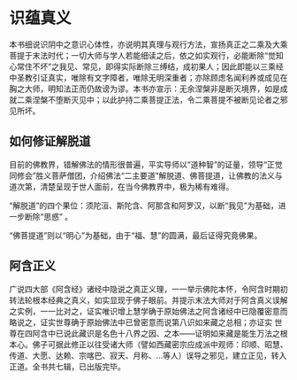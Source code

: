 # 识蕴真义

本书细说识阴中之意识心体性，亦说明其真理与观行方法，宣扬真正之二乘及大乘菩提于末法时代；一切大师与学人若能细读之后，依之如实观行，必能断除“觉知心常住不坏”之我见、常见，即得实际断除三缚结，成初果人；因此即能以三乘经中圣教引证真实，唯除有文字障者，唯除无明深重者；亦除顾虑名闻利养或成见在胸之大师，明知法正而仍故谤为谬。本书亦宣示：无余涅槃非是断灭境界，如是成就二乘涅槃不堕断灭见中；以此护持二乘菩提正法，令二乘菩提不被断见论者之邪见所坏。

## 如何修证解脱道

目前的佛教界，错解佛法的情形很普遍，平实导师以“道种智”的证量，领导“正觉同修会”胜义菩萨僧团，介绍佛法“二主要道”解脱道、佛菩提道，让佛教的法义与道次第，清楚呈现于世人面前，在当今佛教界中，极为稀有难得。

“解脱道”的四个果位：须陀洹、斯陀含、阿那含和阿罗汉，以断“我见”为基础，进一步断除“思惑” 。

“佛菩提道”则以“明心”为基础，由于“福、慧”的圆满，最后证得究竟佛果。

## 阿含正义

广说四大部《阿含经》诸经中隐说之真正义理，一一举示佛陀本怀，令阿含时期初转法轮根本经典之真义，如实显现于佛子眼前。并提示末法大师对于阿含真义误解之实例，一一比对之，证实唯识增上慧学确于原始佛法之阿含诸经中已隐覆密意而略说之，证实世尊确于原始佛法中已曾密意而说第八识如来藏之总相；亦证实 世尊在四阿含中已说此藏识是名色十八界之因、之本——证明如来藏是能生万法之根本心。佛子可据此修正以往受诸大师（譬如西藏密宗应成派中观师：印顺、昭慧、传道、大愿、达赖、宗喀巴、寂天、月称、…等人）误导之邪见，建立正见，转入正道。全书共七辑，已出版完毕。
